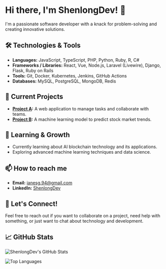 # Hi there, I'm ShenlongDev! 👋

I'm a passionate software developer with a knack for problem-solving and creating innovative solutions.

## 🛠️ Technologies & Tools

- **Languages:** JavaScript, TypeScript, PHP, Python, Ruby, R, C#
- **Frameworks / Libraries:** React, Vue, Node.js, Laravel (Livewire), Django, Flask, Ruby on Rails
- **Tools:** Git, Docker, Kubernetes, Jenkins, GitHub Actions
- **Databases:** MySQL, PostgreSQL, MongoDB, Redis

## 🔭 Current Projects

- **[Project A](https://github.com/ShenlongDev/project-a):** A web application to manage tasks and collaborate with teams.
- **[Project B](https://github.com/ShenlongDev/project-b):** A machine learning model to predict stock market trends.

## 🌱 Learning & Growth

- Currently learning about AI blockchain technology and its applications.
- Exploring advanced machine learning techniques and data science.

## 📫 How to reach me

- **Email:** ianesg.94@gmail.com
- **LinkedIn:** [ShenlongDev](https://www.linkedin.com/in/ian-esguierra-635239354/)

## 💬 Let's Connect!

Feel free to reach out if you want to collaborate on a project, need help with something, or just want to chat about technology and development.

## 📈 GitHub Stats

![ShenlongDev's GitHub Stats](https://github-readme-stats.vercel.app/api?username=ShenlongDev&show_icons=true&theme=radical)

![Top Languages](https://github-readme-stats.vercel.app/api/top-langs/?username=ShenlongDev&layout=compact&theme=radical)
